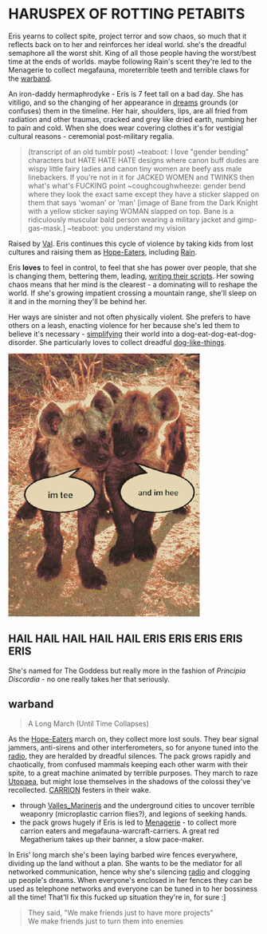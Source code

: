 # HARUSPEX OF ROTTING PETABITS

Eris yearns to collect spite, project terror and sow chaos, so much that it reflects back on to her and reinforces her ideal world. she's the dreadful semaphore all the worst shit. King of all those people having the worst/best time at the ends of worlds. maybe following Rain's scent they're led to the Menagerie to collect megafauna, moreterrible teeth and terrible claws for the [warband](#warband).

An iron-daddy hermaphrodyke - Eris is 7 feet tall on a bad day. She has vitiligo, and so the changing of her appearance in [dreams](dream.md) grounds (or confuses) them in the timeline. Her hair, shoulders, lips, are all fried from radiation and other traumas, cracked and grey like dried earth, numbing her to pain and cold. When she does wear covering clothes it's for vestigial cultural reasons - ceremonial post-military regalia.

> (transcript of an old tumblr post)
> ~teaboot: I love "gender bending" characters but HATE HATE HATE designs where canon buff dudes are wispy little fairy ladies and canon tiny women are beefy ass male linebackers. If you're not in it for JACKED WOMEN and TWINKS then what's what's FUCKING point
>~coughcoughwheeze: gender bend where they look the exact same except they have a sticker slapped on them that says 'woman' or 'man'
> [image of Bane from the Dark Knight with a yellow sticker saying WOMAN slapped on top.  Bane is a ridiculously muscular bald person wearing a military jacket and gimp-gas-mask.]
> ~teaboot: you understand my vision

Raised by [Val](Val.md). Eris continues this cycle of violence by taking kids from lost cultures and raising them as [Hope-Eaters](Hope-Eaters.md), including [Rain](Rain.md).

Eris **loves** to feel in control, to feel that she has power over people, that she is changing them, bettering them, leading, [writing their scripts](Eris-Enyo.md). Her sowing chaos means that her mind is the clearest - a dominating will to reshape the world. If she's growing impatient crossing a mountain range, she'll sleep on it and in the morning they'll be behind her. 

Her ways are sinister and not often physically violent. She prefers to have others on a leash, enacting violence for her because she's led them to believe it's necessary - [simplifying](simplifier.md) their world into a dog-eat-dog-eat-dog-disorder. She particularly loves to collect dreadful [dog-like-things](dogs.md).

![](img/teehee.png)

## HAIL HAIL HAIL HAIL HAIL ERIS ERIS ERIS ERIS ERIS 

She's named for The Goddess but really more in the fashion of *Principia Discordia* - no one really takes her that seriously.

## warband
>  A Long March (Until Time Collapses)

As the [Hope-Eaters](Hope-Eaters.md) march on, they collect more lost souls. They bear signal jammers, anti-sirens and other interferometers, so for anyone tuned into the [radio](radio.md), they are heralded by dreadful silences. The pack grows rapidly and chaotically, from confused mammals keeping each other warm with their spite, to a great machine animated by terrible purposes. They march to raze [Utopaea](Utopia-Planitia.md), but might lose themselves in the shadows of the colossi they've recollected. [CARRION](CARRION.md) festers in their wake.

- through [Valles_Marineris](Valles_Marineris.md) and the underground cities to uncover terrible weaponry (microplastic carrion flies?), and legions of seeking hands.
- the pack grows hugely if Eris is led to [Menagerie](Menagerie.md) - to collect more carrion eaters and megafauna-warcraft-carriers. A great red Megatherium takes up their banner, a slow pace-maker.

In Eris' long march she's been laying barbed wire fences everywhere, dividing up the land without a plan. She wants to be the mediator for all networked communication, hence why she's silencing [radio](radio.md) and clogging up people's dreams. When everyone's enclosed in her fences they can be used as telephone networks and everyone can be tuned in to her bossiness all the time! That'll fix this fucked up situation they're in, for sure :]

> They said, "We make friends just to have more projects"   
> We make friends just to turn them into enemies